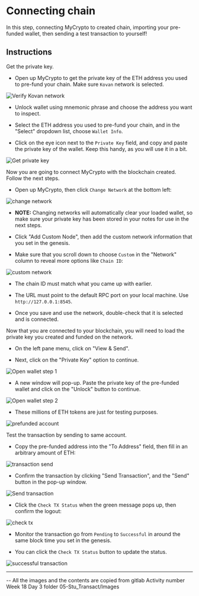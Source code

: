 # Connecting chain

In this step, connecting MyCrypto to created chain, importing your pre-funded wallet, then sending a test transaction to yourself!

## Instructions

Get the private key.

* Open up MyCrypto to get the private key of the ETH address you used to pre-fund your chain. Make sure `Kovan` network is selected.

 ![Verify Kovan network](screenshots/verify-kovan.gif)

* Unlock wallet using mnemonic phrase and choose the address you want to inspect.

* Select the ETH address you used to pre-fund your chain, and in the "Select" dropdown list, choose `Wallet Info`.

* Click on the eye icon next to the `Private Key` field, and copy and paste the private key of the wallet. Keep this handy, as you will use it in a bit.

 ![Get private key](screenshots/get-private-key.gif)

Now you are going to connect MyCrypto with the blockchain created. Follow the next steps.

* Open up MyCrypto, then click `Change Network` at the bottom left:

 ![change network](screenshots/change-network.png)

* **NOTE:** Changing networks will automatically clear your loaded wallet, so make sure your private key has been stored in your notes for use in the next steps. 

* Click "Add Custom Node", then add the custom network information that you set in the genesis.

* Make sure that you scroll down to choose `Custom` in the "Network" column to reveal more options like `Chain ID`:

 ![custom network](screenshots/custom-network.png)

* The chain ID must match what you came up with earlier.

* The URL must point to the default RPC port on your local machine. Use `http://127.0.0.1:8545`.

* Once you save and use the network, double-check that it is selected and is connected.

Now that you are connected to your blockchain, you will need to load the private key you created and funded on the network.

* On the left pane menu, click on "View & Send".

* Next, click on the "Private Key" option to continue.

 ![Open wallet step 1](screenshots/open-wallet-1.png)

* A new window will pop-up. Paste the private key of the pre-funded wallet and click on the "Unlock" button to continue.

 ![Open wallet step 2](screenshots/open-wallet-2.png)

* These millions of ETH tokens are just for testing purposes.

 ![prefunded account](screenshots/prefunded-account.png)

Test the transaction by sending to same account.

* Copy the pre-funded address into the "To Address" field, then fill in an arbitrary amount of ETH:

 ![transaction send](screenshots/transaction-send.png)

* Confirm the transaction by clicking "Send Transaction", and the "Send" button in the pop-up window.

 ![Send transaction](screenshots/send-transaction.gif)

* Click the `Check TX Status` when the green message pops up, then confirm the logout:

 ![check tx](screenshots/check-tx-status.png)

* Monitor the transaction go from `Pending` to `Successful` in around the same block time you set in the genesis.

* You can click the `Check TX Status` button to update the status.

 ![successful transaction](screenshots/transaction-status.png)

---

-- All the images and the contents are copied from gitlab Activity number Week 18 Day 3 folder 05-Stu_Transact/Images
